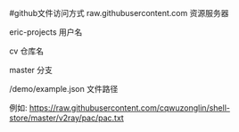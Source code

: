 #github文件访问方式
raw.githubusercontent.com  资源服务器

eric-projects 用户名

cv 仓库名

master  分支

/demo/example.json 文件路径

例如: https://raw.githubusercontent.com/cqwuzonglin/shell-store/master/v2ray/pac/pac.txt
